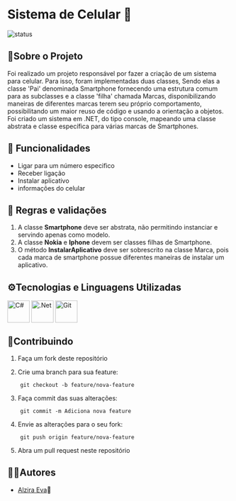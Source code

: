 # Sistema de Celular 📱
![status](https://img.shields.io/badge/status-%20concluido-green)

## 📝Sobre o Projeto
 Foi realizado um projeto responsável por fazer a criação de um sistema para celular. Para isso, foram implementadas duas classes, Sendo elas a classe 'Pai' denominada Smartphone fornecendo uma estrutura comum para as subclasses e a classe 'filha' chamada Marcas, disponibilizando maneiras de diferentes marcas terem seu próprio comportamento, possibilitando um maior reuso de código e usando a orientação a objetos. Foi criado um sistema em .NET, do tipo console, mapeando uma classe abstrata e classe específica para várias marcas de Smartphones.

## 🔄 Funcionalidades
- Ligar para um número especifico
- Receber ligação
- Instalar aplicativo
- informações do celular

## 📌 Regras e validações
1. A classe **Smartphone** deve ser abstrata, não permitindo instanciar e servindo apenas como modelo.
2. A classe **Nokia** e **Iphone** devem ser classes filhas de Smartphone.
3. O método **InstalarAplicativo** deve ser sobrescrito na classe Marca, pois cada marca de smartphone possue diferentes maneiras de instalar um aplicativo.

## ⚙Tecnologias e Linguagens Utilizadas
<div>
<img align="center" src="https://cdn.jsdelivr.net/gh/devicons/devicon/icons/csharp/csharp-original.svg" 
title="C#"  width="50" height="50"/>
<img align="center" src="https://cdn.jsdelivr.net/gh/devicons/devicon/icons/dotnetcore/dotnetcore-original.svg" 
title=".Net"  width="50" height="50"/>
<img align="center" src="https://cdn.jsdelivr.net/gh/devicons/devicon/icons/git/git-plain-wordmark.svg" 
title="Git" width="50" height="50"/>
</div>          

## 🤝Contribuindo

1. Faça um fork deste repositório

2. Crie uma branch para sua feature:

```
    git checkout -b feature/nova-feature
```
3. Faça commit das suas alterações:

```
    git commit -m Adiciona nova feature
```
    
4. Envie as alterações para o seu fork:

```     
    git push origin feature/nova-feature
``` 
 
5. Abra um pull request neste repositório

## 👩‍💻Autores

- [Alzira Eva](https://github.com/AlziraEva)👩


